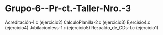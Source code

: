 # Grupo-6--Pr-ct.-Taller-Nro.-3

Acreditación-1.c (ejercicio2)
CalculoPlanilla-2.c (ejercicio3)
Ejercisio4.c (ejercicio4)
JubilacionIess-1.c (ejercicio5)
Respaldo_de_CDs-1.c (ejercicio1)

